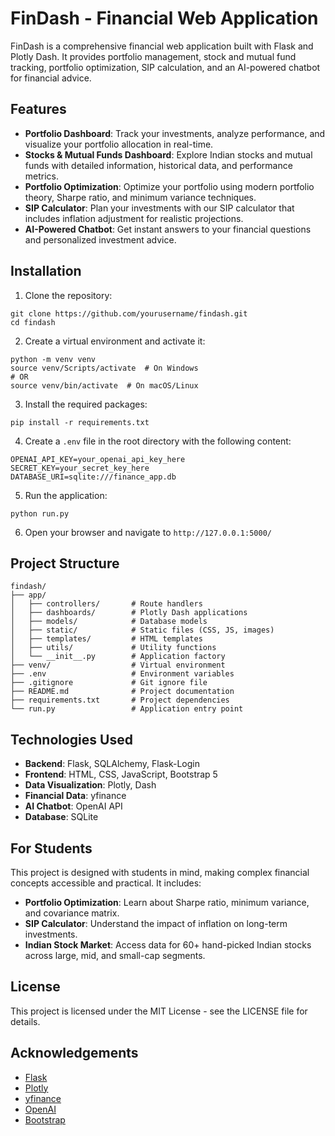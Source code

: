 # FinDash - Financial Web Application

FinDash is a comprehensive financial web application built with Flask and Plotly Dash. It provides portfolio management, stock and mutual fund tracking, portfolio optimization, SIP calculation, and an AI-powered chatbot for financial advice.

## Features

- **Portfolio Dashboard**: Track your investments, analyze performance, and visualize your portfolio allocation in real-time.
- **Stocks & Mutual Funds Dashboard**: Explore Indian stocks and mutual funds with detailed information, historical data, and performance metrics.
- **Portfolio Optimization**: Optimize your portfolio using modern portfolio theory, Sharpe ratio, and minimum variance techniques.
- **SIP Calculator**: Plan your investments with our SIP calculator that includes inflation adjustment for realistic projections.
- **AI-Powered Chatbot**: Get instant answers to your financial questions and personalized investment advice.

## Installation

1. Clone the repository:
```
git clone https://github.com/yourusername/findash.git
cd findash
```

2. Create a virtual environment and activate it:
```
python -m venv venv
source venv/Scripts/activate  # On Windows
# OR
source venv/bin/activate  # On macOS/Linux
```

3. Install the required packages:
```
pip install -r requirements.txt
```

4. Create a `.env` file in the root directory with the following content:
```
OPENAI_API_KEY=your_openai_api_key_here
SECRET_KEY=your_secret_key_here
DATABASE_URI=sqlite:///finance_app.db
```

5. Run the application:
```
python run.py
```

6. Open your browser and navigate to `http://127.0.0.1:5000/`

## Project Structure

```
findash/
├── app/
│   ├── controllers/       # Route handlers
│   ├── dashboards/        # Plotly Dash applications
│   ├── models/            # Database models
│   ├── static/            # Static files (CSS, JS, images)
│   ├── templates/         # HTML templates
│   ├── utils/             # Utility functions
│   └── __init__.py        # Application factory
├── venv/                  # Virtual environment
├── .env                   # Environment variables
├── .gitignore             # Git ignore file
├── README.md              # Project documentation
├── requirements.txt       # Project dependencies
└── run.py                 # Application entry point
```

## Technologies Used

- **Backend**: Flask, SQLAlchemy, Flask-Login
- **Frontend**: HTML, CSS, JavaScript, Bootstrap 5
- **Data Visualization**: Plotly, Dash
- **Financial Data**: yfinance
- **AI Chatbot**: OpenAI API
- **Database**: SQLite

## For Students

This project is designed with students in mind, making complex financial concepts accessible and practical. It includes:

- **Portfolio Optimization**: Learn about Sharpe ratio, minimum variance, and covariance matrix.
- **SIP Calculator**: Understand the impact of inflation on long-term investments.
- **Indian Stock Market**: Access data for 60+ hand-picked Indian stocks across large, mid, and small-cap segments.

## License

This project is licensed under the MIT License - see the LICENSE file for details.

## Acknowledgements

- [Flask](https://flask.palletsprojects.com/)
- [Plotly](https://plotly.com/)
- [yfinance](https://github.com/ranaroussi/yfinance)
- [OpenAI](https://openai.com/)
- [Bootstrap](https://getbootstrap.com/)
